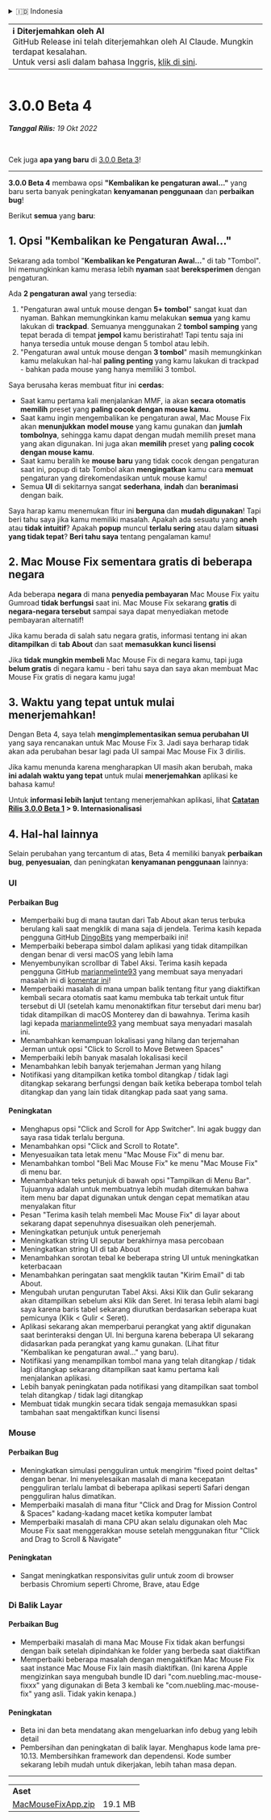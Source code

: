 <details>
<summary>🇮🇩 Indonesia</summary>

[🇬🇧 English (GitHub)](https://github.com/noah-nuebling/mac-mouse-fix/releases/tag/3.0.0-Beta-4)\
[🇦🇩 Català](https://redirect.macmousefix.com/?target=mmf-release&tag=3.0.0-Beta-4&locale=ca)\
[🇩🇪 Deutsch](https://redirect.macmousefix.com/?target=mmf-release&tag=3.0.0-Beta-4&locale=de)\
[🇪🇸 Español](https://redirect.macmousefix.com/?target=mmf-release&tag=3.0.0-Beta-4&locale=es)\
[🇫🇷 Français](https://redirect.macmousefix.com/?target=mmf-release&tag=3.0.0-Beta-4&locale=fr)\
**🇮🇩 Indonesia**\
[🇮🇹 Italiano](https://redirect.macmousefix.com/?target=mmf-release&tag=3.0.0-Beta-4&locale=it)\
[🇭🇺 Magyar](https://redirect.macmousefix.com/?target=mmf-release&tag=3.0.0-Beta-4&locale=hu)\
[🇳🇱 Nederlands](https://redirect.macmousefix.com/?target=mmf-release&tag=3.0.0-Beta-4&locale=nl)\
[🇵🇱 Polski](https://redirect.macmousefix.com/?target=mmf-release&tag=3.0.0-Beta-4&locale=pl)\
[🇧🇷 Português (Brasil)](https://redirect.macmousefix.com/?target=mmf-release&tag=3.0.0-Beta-4&locale=pt-BR)\
[🇵🇹 Português (Portugal)](https://redirect.macmousefix.com/?target=mmf-release&tag=3.0.0-Beta-4&locale=pt-PT)\
[🇷🇴 Română](https://redirect.macmousefix.com/?target=mmf-release&tag=3.0.0-Beta-4&locale=ro)\
[🇸🇪 Svenska](https://redirect.macmousefix.com/?target=mmf-release&tag=3.0.0-Beta-4&locale=sv)\
[🇻🇳 Tiếng Việt](https://redirect.macmousefix.com/?target=mmf-release&tag=3.0.0-Beta-4&locale=vi)\
[🇹🇷 Türkçe](https://redirect.macmousefix.com/?target=mmf-release&tag=3.0.0-Beta-4&locale=tr)\
[🇨🇿 Čeština](https://redirect.macmousefix.com/?target=mmf-release&tag=3.0.0-Beta-4&locale=cs)\
[🇬🇷 Ελληνικά](https://redirect.macmousefix.com/?target=mmf-release&tag=3.0.0-Beta-4&locale=el)\
[🇷🇺 Русский](https://redirect.macmousefix.com/?target=mmf-release&tag=3.0.0-Beta-4&locale=ru)\
[🇺🇦 Українська](https://redirect.macmousefix.com/?target=mmf-release&tag=3.0.0-Beta-4&locale=uk)\
[🇮🇱 עברית](https://redirect.macmousefix.com/?target=mmf-release&tag=3.0.0-Beta-4&locale=he)\
[🇸🇦 العربية](https://redirect.macmousefix.com/?target=mmf-release&tag=3.0.0-Beta-4&locale=ar)\
[🇮🇳 हिन्दी](https://redirect.macmousefix.com/?target=mmf-release&tag=3.0.0-Beta-4&locale=hi)\
[🇹🇭 ไทย](https://redirect.macmousefix.com/?target=mmf-release&tag=3.0.0-Beta-4&locale=th)\
[🇨🇳 中文 (简体)](https://redirect.macmousefix.com/?target=mmf-release&tag=3.0.0-Beta-4&locale=zh-Hans)\
[🇨🇳 中文 (繁體)](https://redirect.macmousefix.com/?target=mmf-release&tag=3.0.0-Beta-4&locale=zh-Hant)\
[🇭🇰 中文（香港)](https://redirect.macmousefix.com/?target=mmf-release&tag=3.0.0-Beta-4&locale=zh-HK)\
[🇯🇵 日本語](https://redirect.macmousefix.com/?target=mmf-release&tag=3.0.0-Beta-4&locale=ja)\
[🇰🇷 한국어](https://redirect.macmousefix.com/?target=mmf-release&tag=3.0.0-Beta-4&locale=ko)\
[Help translate Mac Mouse Fix to different languages!](https://github.com/noah-nuebling/mac-mouse-fix/discussions/731)
</details>
<table align=><td>
<b>ℹ️ Diterjemahkan oleh AI</b><br>
GitHub Release ini telah diterjemahkan oleh AI Claude. Mungkin terdapat kesalahan.<br>
Untuk versi asli dalam bahasa Inggris, <a href="https://github.com/noah-nuebling/mac-mouse-fix/releases/tag/3.0.0-Beta-4">klik di sini</a>.
</td></table>

<table></table>

# 3.0.0 Beta 4
***Tanggal Rilis:** 19 Okt 2022*

<br>

Cek juga **apa yang baru** di [3.0.0 Beta 3](https://redirect.macmousefix.com/?target=mmf-release&tag=3.0.0-Beta-3&locale=id)!

---

**3.0.0 Beta 4** membawa opsi **"Kembalikan ke pengaturan awal..."** yang baru serta banyak peningkatan **kenyamanan penggunaan** dan **perbaikan bug**!

Berikut **semua** yang **baru**:

## 1. Opsi "Kembalikan ke Pengaturan Awal..."

Sekarang ada tombol "**Kembalikan ke Pengaturan Awal...**" di tab "Tombol".
Ini memungkinkan kamu merasa lebih **nyaman** saat **bereksperimen** dengan pengaturan.

Ada **2 pengaturan awal** yang tersedia:

1. "Pengaturan awal untuk mouse dengan **5+ tombol**" sangat kuat dan nyaman. Bahkan memungkinkan kamu melakukan **semua** yang kamu lakukan di **trackpad**. Semuanya menggunakan 2 **tombol samping** yang tepat berada di tempat **jempol** kamu beristirahat! Tapi tentu saja ini hanya tersedia untuk mouse dengan 5 tombol atau lebih.
2. "Pengaturan awal untuk mouse dengan **3 tombol**" masih memungkinkan kamu melakukan hal-hal **paling penting** yang kamu lakukan di trackpad - bahkan pada mouse yang hanya memiliki 3 tombol.

Saya berusaha keras membuat fitur ini **cerdas**:

- Saat kamu pertama kali menjalankan MMF, ia akan **secara otomatis memilih** preset yang **paling cocok dengan mouse kamu**.
- Saat kamu ingin mengembalikan ke pengaturan awal, Mac Mouse Fix akan **menunjukkan** **model mouse** yang kamu gunakan dan **jumlah tombolnya**, sehingga kamu dapat dengan mudah memilih preset mana yang akan digunakan. Ini juga akan **memilih** preset yang **paling cocok dengan mouse kamu**.
- Saat kamu beralih ke **mouse baru** yang tidak cocok dengan pengaturan saat ini, popup di tab Tombol akan **mengingatkan** kamu cara **memuat** pengaturan yang direkomendasikan untuk mouse kamu!
- Semua **UI** di sekitarnya sangat **sederhana**, **indah** dan **beranimasi** dengan baik.

Saya harap kamu menemukan fitur ini **berguna** dan **mudah digunakan**! Tapi beri tahu saya jika kamu memiliki masalah.
Apakah ada sesuatu yang **aneh** atau **tidak intuitif**? Apakah **popup** muncul **terlalu sering** atau dalam **situasi yang tidak tepat**? **Beri tahu saya** tentang pengalaman kamu!

## 2. Mac Mouse Fix sementara gratis di beberapa negara

Ada beberapa **negara** di mana **penyedia pembayaran** Mac Mouse Fix yaitu Gumroad **tidak berfungsi** saat ini.
Mac Mouse Fix sekarang **gratis** di **negara-negara tersebut** sampai saya dapat menyediakan metode pembayaran alternatif!

Jika kamu berada di salah satu negara gratis, informasi tentang ini akan **ditampilkan** di **tab About** dan saat **memasukkan kunci lisensi**

Jika **tidak mungkin membeli** Mac Mouse Fix di negara kamu, tapi juga **belum gratis** di negara kamu - beri tahu saya dan saya akan membuat Mac Mouse Fix gratis di negara kamu juga!

## 3. Waktu yang tepat untuk mulai menerjemahkan!

Dengan Beta 4, saya telah **mengimplementasikan semua perubahan UI** yang saya rencanakan untuk Mac Mouse Fix 3. Jadi saya berharap tidak akan ada perubahan besar lagi pada UI sampai Mac Mouse Fix 3 dirilis.

Jika kamu menunda karena mengharapkan UI masih akan berubah, maka **ini adalah waktu yang tepat** untuk mulai **menerjemahkan** aplikasi ke bahasa kamu!

Untuk **informasi lebih lanjut** tentang menerjemahkan aplikasi, lihat **[Catatan Rilis 3.0.0 Beta 1](https://redirect.macmousefix.com/?target=mmf-release&tag=3.0.0-Beta-1.1&locale=id) > 9. Internasionalisasi**

## 4. Hal-hal lainnya

Selain perubahan yang tercantum di atas, Beta 4 memiliki banyak **perbaikan bug**, **penyesuaian**, dan peningkatan **kenyamanan penggunaan** lainnya:

### UI

#### Perbaikan Bug

- Memperbaiki bug di mana tautan dari Tab About akan terus terbuka berulang kali saat mengklik di mana saja di jendela. Terima kasih kepada pengguna GitHub [DingoBits](https://github.com/DingoBits) yang memperbaiki ini!
- Memperbaiki beberapa simbol dalam aplikasi yang tidak ditampilkan dengan benar di versi macOS yang lebih lama
- Menyembunyikan scrollbar di Tabel Aksi. Terima kasih kepada pengguna GitHub [marianmelinte93](https://github.com/marianmelinte93) yang membuat saya menyadari masalah ini di [komentar ini](https://github.com/noah-nuebling/mac-mouse-fix/discussions/366#discussioncomment-3728994)!
- Memperbaiki masalah di mana umpan balik tentang fitur yang diaktifkan kembali secara otomatis saat kamu membuka tab terkait untuk fitur tersebut di UI (setelah kamu menonaktifkan fitur tersebut dari menu bar) tidak ditampilkan di macOS Monterey dan di bawahnya. Terima kasih lagi kepada [marianmelinte93](https://github.com/marianmelinte93) yang membuat saya menyadari masalah ini.
- Menambahkan kemampuan lokalisasi yang hilang dan terjemahan Jerman untuk opsi "Click to Scroll to Move Between Spaces"
- Memperbaiki lebih banyak masalah lokalisasi kecil
- Menambahkan lebih banyak terjemahan Jerman yang hilang
- Notifikasi yang ditampilkan ketika tombol ditangkap / tidak lagi ditangkap sekarang berfungsi dengan baik ketika beberapa tombol telah ditangkap dan yang lain tidak ditangkap pada saat yang sama.

#### Peningkatan

- Menghapus opsi "Click and Scroll for App Switcher". Ini agak buggy dan saya rasa tidak terlalu berguna.
- Menambahkan opsi "Click and Scroll to Rotate".
- Menyesuaikan tata letak menu "Mac Mouse Fix" di menu bar.
- Menambahkan tombol "Beli Mac Mouse Fix" ke menu "Mac Mouse Fix" di menu bar.
- Menambahkan teks petunjuk di bawah opsi "Tampilkan di Menu Bar". Tujuannya adalah untuk membuatnya lebih mudah ditemukan bahwa item menu bar dapat digunakan untuk dengan cepat mematikan atau menyalakan fitur
- Pesan "Terima kasih telah membeli Mac Mouse Fix" di layar about sekarang dapat sepenuhnya disesuaikan oleh penerjemah.
- Meningkatkan petunjuk untuk penerjemah
- Meningkatkan string UI seputar berakhirnya masa percobaan
- Meningkatkan string UI di tab About
- Menambahkan sorotan tebal ke beberapa string UI untuk meningkatkan keterbacaan
- Menambahkan peringatan saat mengklik tautan "Kirim Email" di tab About.
- Mengubah urutan pengurutan Tabel Aksi. Aksi Klik dan Gulir sekarang akan ditampilkan sebelum aksi Klik dan Seret. Ini terasa lebih alami bagi saya karena baris tabel sekarang diurutkan berdasarkan seberapa kuat pemicunya (Klik < Gulir < Seret).
- Aplikasi sekarang akan memperbarui perangkat yang aktif digunakan saat berinteraksi dengan UI. Ini berguna karena beberapa UI sekarang didasarkan pada perangkat yang kamu gunakan. (Lihat fitur "Kembalikan ke pengaturan awal..." yang baru).
- Notifikasi yang menampilkan tombol mana yang telah ditangkap / tidak lagi ditangkap sekarang ditampilkan saat kamu pertama kali menjalankan aplikasi.
- Lebih banyak peningkatan pada notifikasi yang ditampilkan saat tombol telah ditangkap / tidak lagi ditangkap
- Membuat tidak mungkin secara tidak sengaja memasukkan spasi tambahan saat mengaktifkan kunci lisensi

### Mouse

#### Perbaikan Bug

- Meningkatkan simulasi pengguliran untuk mengirim "fixed point deltas" dengan benar. Ini menyelesaikan masalah di mana kecepatan pengguliran terlalu lambat di beberapa aplikasi seperti Safari dengan pengguliran halus dimatikan.
- Memperbaiki masalah di mana fitur "Click and Drag for Mission Control & Spaces" kadang-kadang macet ketika komputer lambat
- Memperbaiki masalah di mana CPU akan selalu digunakan oleh Mac Mouse Fix saat menggerakkan mouse setelah menggunakan fitur "Click and Drag to Scroll & Navigate"

#### Peningkatan

- Sangat meningkatkan responsivitas gulir untuk zoom di browser berbasis Chromium seperti Chrome, Brave, atau Edge

### Di Balik Layar

#### Perbaikan Bug

- Memperbaiki masalah di mana Mac Mouse Fix tidak akan berfungsi dengan baik setelah dipindahkan ke folder yang berbeda saat diaktifkan
- Memperbaiki beberapa masalah dengan mengaktifkan Mac Mouse Fix saat instance Mac Mouse Fix lain masih diaktifkan. (Ini karena Apple mengizinkan saya mengubah bundle ID dari "com.nuebling.mac-mouse-fixxx" yang digunakan di Beta 3 kembali ke "com.nuebling.mac-mouse-fix" yang asli. Tidak yakin kenapa.)

#### Peningkatan

- Beta ini dan beta mendatang akan mengeluarkan info debug yang lebih detail
- Pembersihan dan peningkatan di balik layar. Menghapus kode lama pre-10.13. Membersihkan framework dan dependensi. Kode sumber sekarang lebih mudah untuk dikerjakan, lebih tahan masa depan.

---

<table align="start">
<tr>
    <td colspan=2>
        <b>Aset</b>
    </td>
</tr>
<tr>
    <td><a href="https://github.com/noah-nuebling/mac-mouse-fix/releases/download/3.0.0-Beta-4/MacMouseFixApp.zip">MacMouseFixApp.zip</a></td>
    <td>19.1 MB</td>
</tr>
</table>